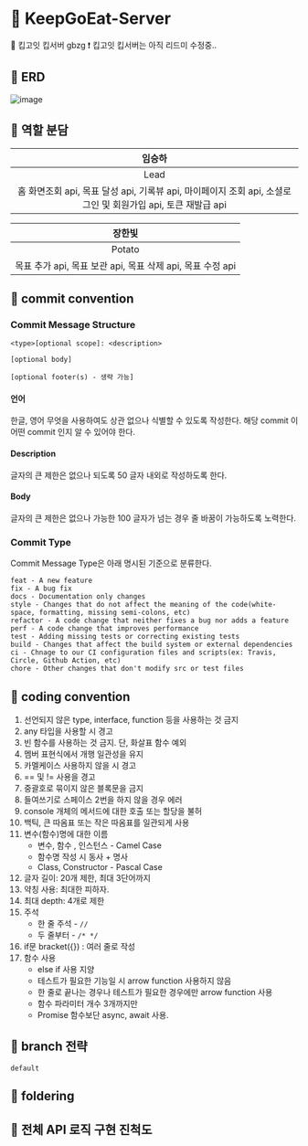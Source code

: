 # 🚀 KeepGoEat-Server
🥗 킵고잇 킵서버 gbzg
❗ 킵고잇 킵서버는 아직 리드미 수정중..

## 🥗 ERD
![image](https://user-images.githubusercontent.com/82032418/210483620-a84873c2-6ba9-4792-9f69-4ca82727dcb3.png)

## 🥗 역할 분담
|임승하|
|:---:|
|Lead|
|홈 화면조회 api, 목표 달성 api, 기록뷰 api, 마이페이지 조회 api, 소셜로그인 및 회원가입 api, 토큰 재발급 api |

|장한빛|
|:---:|
|Potato|
|목표 추가 api, 목표 보관 api, 목표 삭제 api, 목표 수정 api|

## 🥗 commit convention
### Commit Message Structure
```
<type>[optional scope]: <description>

[optional body]

[optional footer(s) - 생략 가능]
```

#### 언어
한글, 영어 무엇을 사용하여도 상관 없으나 식별할 수 있도록 작성한다.
해당 commit 이 어떤 commit 인지 알 수 있어야 한다.

#### Description
글자의 큰 제한은 없으나 되도록 50 글자 내외로 작성하도록 한다.

#### Body
글자의 큰 제한은 없으나 가능한 100 글자가 넘는 경우 줄 바꿈이 가능하도록 노력한다.

### Commit Type
Commit Message Type은 아래 명시된 기준으로 분류한다.
```
feat - A new feature
fix - A bug fix
docs - Documentation only changes
style - Changes that do not affect the meaning of the code(white-space, formatting, missing semi-colons, etc)
refactor - A code change that neither fixes a bug nor adds a feature
perf - A code change that improves performance
test - Adding missing tests or correcting existing tests
build - Changes that affect the build system or external dependencies
ci - Chnage to our CI configuration files and scripts(ex: Travis, Circle, Github Action, etc)
chore - Other changes that don't modify src or test files
```

## 🥗 coding convention
1. 선언되지 않은 type, interface, function 등을 사용하는 것 금지
2. any 타입을 사용할 시 경고
3. 빈 함수를 사용하는 것 금지. 단, 화살표 함수 예외
4. 멤버 표현식에서 개행 일관성을 유지
5. 카멜케이스 사용하지 않을 시 경고
6. == 및 != 사용을 경고
7. 중괄호로 묶이지 않은 블록문을 금지
8. 들여쓰기로 스페이스 2번을 하지 않을 경우 에러
9. console 개체의 메서드에 대한 호출 또는 할당을 불허
10. 백틱, 큰 따옴표 또는 작은 따옴표를 일관되게 사용
11. 변수(함수)명에 대한 이름
    - 변수, 함수 , 인스턴스 - Camel Case
    - 함수명 작성 시 동사 + 명사
    - Class, Constructor - Pascal Case
12. 글자 길이: 20개 제한, 최대 3단어까지
13. 약칭 사용: 최대한 피하자.
14. 최대 depth: 4개로 제한
15. 주석
    - 한 줄 주석 - `//`
    - 두 줄부터 - `/* */`
16. if문 bracket({}) : 여러 줄로 작성
17. 함수 사용
    - else if 사용 지양
    - 테스트가 필요한 기능일 시 arrow function 사용하지 않음
    - 한 줄로 끝나는 경우나 테스트가 필요한 경우에만 arrow function 사용
    - 함수 파라미터 개수 3개까지만
    - Promise 함수보단 async, await 사용. 

## 🥗 branch 전략
`default `

## 🥗 foldering

## 🥗 전체 API 로직 구현 진척도
